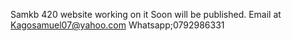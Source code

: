 
Samkb 420 website working on it 
Soon will be published. Email at
Kagosamuel07@yahoo.com
Whatsapp;0792986331
